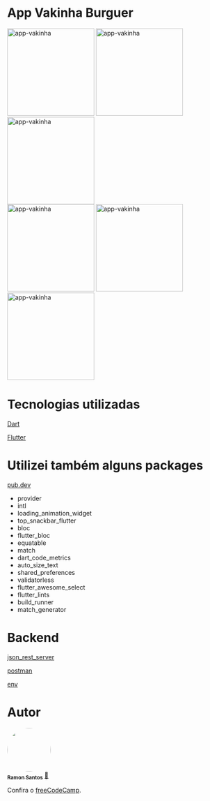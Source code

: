 # App Vakinha Burguer


<div class="box">
  <img width="200" src="https://i.ibb.co/b65h5YL/appvak1-removebg-preview.png" alt="app-vakinha"> 
    <span>  </span>
    <img width="200" src="https://i.ibb.co/q0PBvsP/appvak2-removebg-preview.png" alt="app-vakinha"> 
    <span>  </span>
    <img width="200" src="https://i.ibb.co/WVPSt50/appvak3-removebg-preview.png" alt="app-vakinha">
</div>
<div class="box">
  <img width="200" src="https://i.ibb.co/q1j6LTz/appvak4-removebg-preview.png" alt="app-vakinha"> 
    <span>  </span>
    <img width="200" src="https://i.ibb.co/bLqyR78/appvak5-removebg-preview.png" alt="app-vakinha"> 
    <span>  </span>
 <img width="200" src="https://i.ibb.co/qjLVnsz/appvak6-removebg-preview.png" alt="app-vakinha">
  <span>  </span>
</div>



# Tecnologias utilizadas

<a href="https://dart.dev/" target="_blank">Dart</a>

<a href="https://flutter.dev/" target="_blank">Flutter</a>

# Utilizei também alguns packages

<a href="https://pub.dev/">pub.dev</a></p>

* provider
* intl
* loading_animation_widget
* top_snackbar_flutter
* bloc
* flutter_bloc
* equatable
* match
* dart_code_metrics
* auto_size_text
* shared_preferences
* validatorless
* flutter_awesome_select
* flutter_lints
* build_runner
* match_generator


# Backend

<a href="https://pub.dev/packages/json_rest_server">json_rest_server</a></p>

<a href="https://www.postman.com/">postman</a></p>

<a href="https://pub.dev/packages/env">env</a></p>

# Autor

<a href="https://github.com/ramonsantospinto">
 <img style="border-radius: 50%;" src="https://avatars.githubusercontent.com/u/89648821?v=4" width="100px;" alt=""/>
 <br />
 <sub><b>Ramon Santos</b></sub></a> <a href="https://avatars.githubusercontent.com/u/89648821?v=4" title="Ramon">🚀</a>
 
 
 
 <p>Confira o <a href="https://www.freecodecamp.org/" target="_blank" rel="noopener noreferrer">freeCodeCamp</a>.</p>

